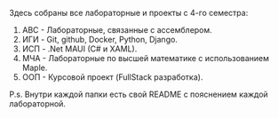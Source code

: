 Здесь собраны все лабораторные и проекты с 4-го семестра:
1. АВС - Лабораторные, связанные с ассемблером.
2. ИГИ - Git, github, Docker, Python, Django.
3. ИСП - .Net MAUI (C# и XAML).
4. МЧА - Лабораторные по высшей математике с использованием Maple.
5. ООП - Курсовой проект (FullStack разработка).

P.s. Внутри каждой папки есть свой README с пояснением каждой лабораторной.
